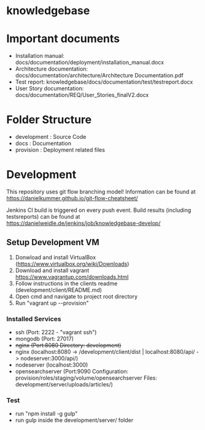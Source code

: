 # knowledgebase

# Important documents
- Installation manual: docs/documentation/deployment/installation_manual.docx
- Architecture documentation: docs/documentation/architecture/Architecture Documentation.pdf
- Test report:  knowledgebase/docs/documentation/test/testreport.docx
- User Story documentation: docs/documentation/REQ/User_Stories_finalV2.docx

# Folder Structure
- development : Source Code
- docs : Documentation
- provision : Deployment related files

# Development
This repository uses git flow branching model! Information can be found at https://danielkummer.github.io/git-flow-cheatsheet/

Jenkins CI build is triggered on every push event. Build results (including testsreports) can be found at https://danielweidle.de/jenkins/job/knowledgebase-develop/

## Setup Development VM
1. Donwload and install VirtualBox (https://www.virtualbox.org/wiki/Downloads)
2. Download and install vagrant https://www.vagrantup.com/downloads.html
3. Follow instructions in the clients readme (development/client/README.md)
4. Open cmd and navigate to project root directory
5. Run "vagrant up --provision"

### Installed Services
- ssh (Port: 2222 - "vagrant ssh")
- mongodb (Port: 27017)
- ~~nginx (Port:8080 Directory: development)~~
- nginx (localhost:8080 -> /development/client/dist | 
  localhost:8080/api/ -> nodeserver:3000/api/)
- nodeserver (localhost:3000)
- opensearchserver (Port:9090 Configuration: provision/roles/staging/volume/opensearchserver Files: development/server/uploads/articles/)

### Test
- run "npm install -g gulp"
- run gulp inside the development/server/ folder
